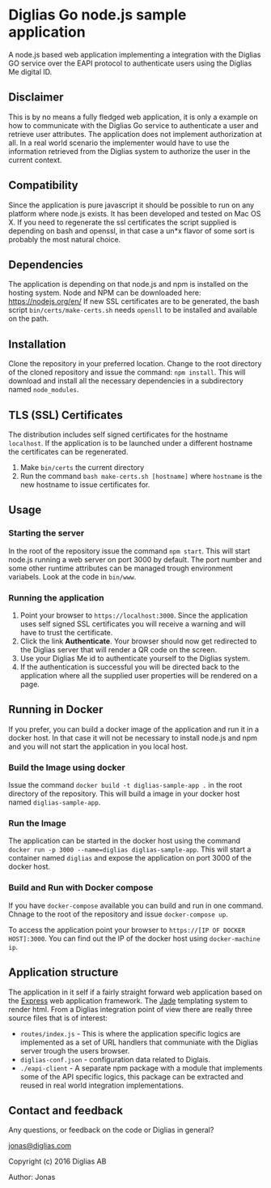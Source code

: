 # Diglias Go node.js sample application
A node.js based web application implementing a integration with the Diglias GO service over the EAPI protocol to authenticate users using the Diglias Me digital ID.

## Disclaimer
This is by no means a fully fledged web application, it is only a example on how to communicate with the Diglias Go service to authenticate a user and retrieve user attributes. The application does not implement authorization at all. In a real world scenario the implementer would have to use the information retrieved from the Diglias system to authorize the user in the current context.

## Compatibility
Since the application is pure javascript it should be possible to run on any platform where node.js exists. It has been developed and tested on Mac OS X. If you need to regenerate the ssl certificates the script supplied is depending on bash and openssl, in that case a un*x flavor of some sort is probably the most natural choice.

## Dependencies
The application is depending on that node.js and npm is installed on the hosting system. Node and NPM can be downloaded here: https://nodejs.org/en/
If new SSL certificates are to be generated, the bash script `bin/certs/make-certs.sh` needs `opensll` to be installed and available on the path.  

## Installation
Clone the repository in your preferred location. Change to the root directory of the cloned repository and issue the command: `npm install`. 
This will download and install all the necessary dependencies in a subdirectory named `node_modules`.

## TLS (SSL) Certificates
The distribution includes self signed certificates for the hostname `localhost`. If the application is to be launched under a different hostname the certificates can be regenerated.
1. Make `bin/certs` the current directory
2. Run the command `bash make-certs.sh [hostname]` where `hostname` is the new hostname to issue certificates for.

## Usage

### Starting the server
In the root of the repository issue the command `npm start`. This will start node.js running a web server on port 3000 by default.
The port number and some other runtime attributes can be managed trough environment variabels. Look at the code in `bin/www`.

### Running the application
1. Point your browser to `https://localhost:3000`. Since the application uses self signed SSL certificates you will receive a warning and will have to trust the certificate.
2. Click the link **Authenticate**. Your browser should now get redirected to the Diglias server that will render a QR code on the screen.
3. Use your Diglias Me id to authenticate yourself to the Diglias system.
4. If the authentication is successful you will be directed back to the application where all the supplied user properties will be rendered on a page.

## Running in Docker
If you prefer, you can build a docker image of the application and run it in a docker host. In that case it will not be necessary to install node.js and npm and you will not start the application in you local host.
### Build the Image using docker
Issue the command `docker build -t diglias-sample-app .` in the root directory of the repository. This will build a image in your docker host named `diglias-sample-app`.
### Run the Image
The application can be started in the docker host using the command `docker run -p 3000 --name=diglias diglias-sample-app`. This will start a container named `diglias` and expose the application on port 3000 of the docker host.
### Build and Run with Docker compose
If you have `docker-compose` available you can build and run in one command. Chnage to the root of the repository and issue `docker-compose up`.

To access the application point your browser to `https://[IP OF DOCKER HOST]:3000`. You can find out the IP of the docker host using `docker-machine ip`.
## Application structure
The application in it self if a fairly straight forward web application based on the [Express](http://expressjs.com) web application framework. The [Jade](http://jade-lang.com) templating system to render html.
From a Diglias integration point of view there are really three source files that is of interest:

*  `routes/index.js` - This is where the application specific logics are implemented as a set of URL handlers that communiate with the Diglias server trough the users browser.
*  `diglias-conf.json` - configuration data related to Diglais.
*  `./eapi-client` - A separate npm package with a module that implements some of the API specific logics, this package can be extracted and reused in real world integration implementations.

## Contact and feedback
Any questions, or feedback on the code or Diglias in general?

jonas@diglias.com

Copyright (c) 2016 Diglias AB

Author: Jonas